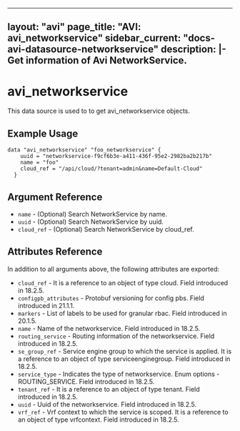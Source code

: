 <!--
    Copyright 2021 VMware, Inc.
    SPDX-License-Identifier: Mozilla Public License 2.0
-->
---
layout: "avi"
page_title: "AVI: avi_networkservice"
sidebar_current: "docs-avi-datasource-networkservice"
description: |-
  Get information of Avi NetworkService.
---

# avi_networkservice

This data source is used to to get avi_networkservice objects.

## Example Usage

```hcl
data "avi_networkservice" "foo_networkservice" {
    uuid = "networkservice-f9cf6b3e-a411-436f-95e2-2982ba2b217b"
    name = "foo"
    cloud_ref = "/api/cloud/?tenant=admin&name=Default-Cloud"
  }
```

## Argument Reference

* `name` - (Optional) Search NetworkService by name.
* `uuid` - (Optional) Search NetworkService by uuid.
* `cloud_ref` - (Optional) Search NetworkService by cloud_ref.
  
## Attributes Reference

In addition to all arguments above, the following attributes are exported:

* `cloud_ref` - It is a reference to an object of type cloud. Field introduced in 18.2.5.
* `configpb_attributes` - Protobuf versioning for config pbs. Field introduced in 21.1.1.
* `markers` - List of labels to be used for granular rbac. Field introduced in 20.1.5.
* `name` - Name of the networkservice. Field introduced in 18.2.5.
* `routing_service` - Routing information of the networkservice. Field introduced in 18.2.5.
* `se_group_ref` - Service engine group to which the service is applied. It is a reference to an object of type serviceenginegroup. Field introduced in 18.2.5.
* `service_type` - Indicates the type of networkservice. Enum options - ROUTING_SERVICE. Field introduced in 18.2.5.
* `tenant_ref` - It is a reference to an object of type tenant. Field introduced in 18.2.5.
* `uuid` - Uuid of the networkservice. Field introduced in 18.2.5.
* `vrf_ref` - Vrf context to which the service is scoped. It is a reference to an object of type vrfcontext. Field introduced in 18.2.5.

